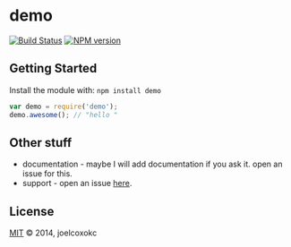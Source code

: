 # demo 



[![Build Status](https://secure.travis-ci.org//demo.png?branch=master)](http://travis-ci.org//demo) [![NPM version](https://badge-me.herokuapp.com/api/npm/demo.png)](http://badges.enytc.com/for/npm/demo) 

## Getting Started
Install the module with: `npm install demo`

```javascript
var demo = require('demo');
demo.awesome(); // "hello "
```

## Other stuff

* documentation - maybe I will add documentation if you ask it. open an issue for this.
* support - open an issue [here](https://github.com//demo/issues).

## License
[MIT](http://opensource.org/licenses/MIT) © 2014, joelcoxokc